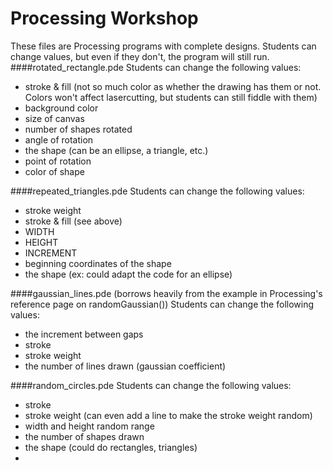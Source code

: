 # Processing Workshop
These files are Processing programs with complete designs. Students can change values, but even if they don't, the program will still run. 
####rotated_rectangle.pde
Students can change the following values:
* stroke & fill (not so much color as whether the drawing has them or not. Colors won't affect lasercutting, but students can still fiddle with them)
* background color
* size of canvas
* number of shapes rotated
* angle of rotation
* the shape (can be an ellipse, a triangle, etc.)
* point of rotation
* color of shape

####repeated_triangles.pde
Students can change the following values:
* stroke weight
* stroke & fill (see above)
* WIDTH
* HEIGHT
* INCREMENT
* beginning coordinates of the shape
* the shape (ex: could adapt the code for an ellipse)

####gaussian_lines.pde (borrows heavily from the example in Processing's reference page on randomGaussian())
Students can change the following values:
* the increment between gaps
* stroke
* stroke weight
* the number of lines drawn (gaussian coefficient)

####random_circles.pde
Students can change the following values:
* stroke
* stroke weight (can even add a line to make the stroke weight random)
* width and height random range
* the number of shapes drawn
* the shape (could do rectangles, triangles)
* 
